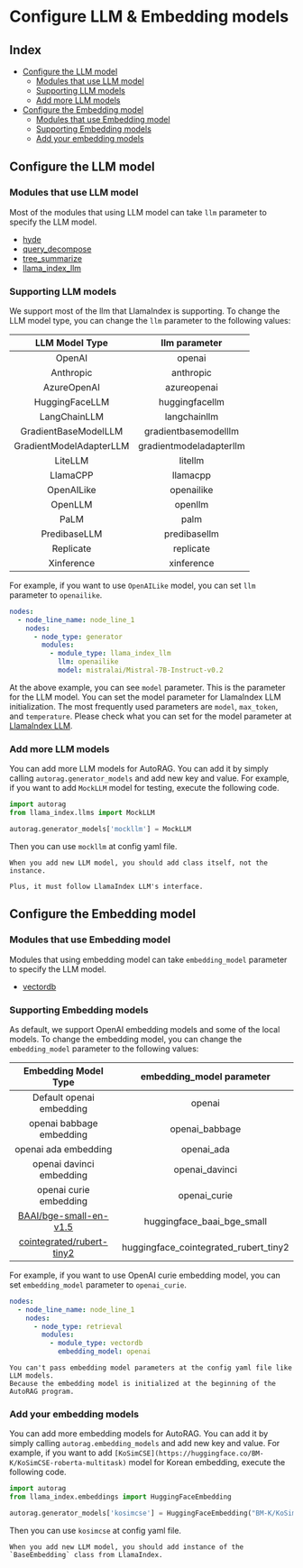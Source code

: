 # Configure LLM & Embedding models

## Index

- [Configure the LLM model](#configure-the-llm-model)
    - [Modules that use LLM model](#modules-that-use-llm-model)
    - [Supporting LLM models](#supporting-llm-models)
    - [Add more LLM models](#add-more-llm-models)
- [Configure the Embedding model](#configure-the-embedding-model)
    - [Modules that use Embedding model](#modules-that-use-embedding-model)
    - [Supporting Embedding models](#supporting-embedding-models)
    - [Add your embedding models](#add-your-embedding-models)

## Configure the LLM model

### Modules that use LLM model

Most of the modules that using LLM model can take `llm` parameter to specify the LLM model.

- [hyde](nodes/query_expansion/hyde.md)
- [query_decompose](nodes/query_expansion/query_decompose.md)
- [tree_summarize](nodes/passage_compressor/tree_summarize.md)
- [llama_index_llm](nodes/generator/llama_index_llm.md)

### Supporting LLM models

We support most of the llm that LlamaIndex is supporting.
To change the LLM model type, you can change the `llm` parameter to the following values:

|     LLM Model Type      |      llm parameter      |
|:-----------------------:|:-----------------------:|
|         OpenAI          |         openai          |
|        Anthropic        |        anthropic        |
|       AzureOpenAI       |       azureopenai       |
|     HuggingFaceLLM      |     huggingfacellm      |
|      LangChainLLM       |      langchainllm       |
|  GradientBaseModelLLM   |  gradientbasemodelllm   |
| GradientModelAdapterLLM | gradientmodeladapterllm |
|         LiteLLM         |         litellm         |
|        LlamaCPP         |        llamacpp         |
|       OpenAILike        |       openailike        |
|         OpenLLM         |         openllm         |
|          PaLM           |          palm           |
|      PredibaseLLM       |      predibasellm       |
|        Replicate        |        replicate        |
|       Xinference        |       xinference        |

For example, if you want to use `OpenAILike` model, you can set `llm` parameter to `openailike`.

```yaml
nodes:
  - node_line_name: node_line_1
    nodes:
      - node_type: generator
        modules:
          - module_type: llama_index_llm
            llm: openailike
            model: mistralai/Mistral-7B-Instruct-v0.2
```

At the above example, you can see `model` parameter.
This is the parameter for the LLM model.
You can set the model parameter for LlamaIndex LLM initialization.
The most frequently used parameters are `model`, `max_token`, and `temperature`.
Please check what you can set for the model parameter
at [LlamaIndex LLM](https://docs.llamaindex.ai/en/latest/api_reference/llms.html).

### Add more LLM models

You can add more LLM models for AutoRAG.
You can add it by simply calling `autorag.generator_models` and add new key and value.
For example, if you want to add `MockLLM` model for testing, execute the following code.

```python
import autorag
from llama_index.llms import MockLLM

autorag.generator_models['mockllm'] = MockLLM
```

Then you can use `mockllm` at config yaml file.

```{caution}
When you add new LLM model, you should add class itself, not the instance.

Plus, it must follow LlamaIndex LLM's interface.
```

## Configure the Embedding model

### Modules that use Embedding model

Modules that using embedding model can take `embedding_model` parameter to specify the LLM model.

- [vectordb](nodes/retrieval/vectordb.md)

### Supporting Embedding models

As default, we support OpenAI embedding models and some of the local models.
To change the embedding model, you can change the `embedding_model` parameter to the following values:

|                             Embedding Model Type                              |       embedding_model parameter       |
|:-----------------------------------------------------------------------------:|:-------------------------------------:|
|                           Default openai embedding                            |                openai                 |
|                           openai babbage embedding                            |            openai_babbage             |
|                             openai ada embedding                              |              openai_ada               |
|                           openai davinci embedding                            |            openai_davinci             |
|                            openai curie embedding                             |             openai_curie              |
|    [BAAI/bge-small-en-v1.5](https://huggingface.co/BAAI/bge-small-en-v1.5)    |      huggingface_baai_bge_small       |
| [cointegrated/rubert-tiny2](https://huggingface.co/cointegrated/rubert-tiny2) | huggingface_cointegrated_rubert_tiny2 |

For example, if you want to use OpenAI curie embedding model, you can set `embedding_model` parameter to `openai_curie`.

```yaml
nodes:
  - node_line_name: node_line_1
    nodes:
      - node_type: retrieval
        modules:
          - module_type: vectordb
            embedding_model: openai
```

```{attention}
You can't pass embedding model parameters at the config yaml file like LLM models.
Because the embedding model is initialized at the beginning of the AutoRAG program.
```

### Add your embedding models

You can add more embedding models for AutoRAG.
You can add it by simply calling `autorag.embedding_models` and add new key and value.
For example, 
if you want to add `[KoSimCSE](https://huggingface.co/BM-K/KoSimCSE-roberta-multitask)` model for Korean embedding,
execute the following code.

```python
import autorag
from llama_index.embeddings import HuggingFaceEmbedding

autorag.generator_models['kosimcse'] = HuggingFaceEmbedding("BM-K/KoSimCSE-roberta-multitask")
```

Then you can use `kosimcse` at config yaml file.


```{caution}
When you add new LLM model, you should add instance of the `BaseEmbedding` class from LlamaIndex.
```
 
